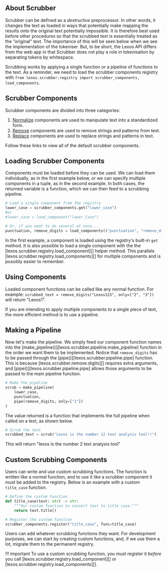 ## About Scrubber

Scrubber can be defined as a _destructive_ preprocessor. In other words, it changes the text as loaded in ways that potentially make mapping the results onto the original text potentially impossible. It is therefore best used before other procedures so that the scrubbed text is essentially treated as the "original" text. The importance of this will be seen below when we see the implementation of the tokeniser. But, to be short, the Lexos API differs from the web app in that Scrubber does not play a role in tokenisation by separating tokens by whitespace.

Scrubbing works by applying a single function or a pipeline of functions to the text. As a reminder, we need to load the scrubber components registry with `from lexos.scrubber.registry import scrubber_components, load_components`.

## Scrubber Components
Scrubber components are divided into three categories:   
1. [Normalize](https://scottkleinman.github.io/lexos/api/scrubber/normalize/) components are used to manipulate text into a standardized form.   
2. [Remove](https://scottkleinman.github.io/lexos/api/scrubber/remove/) components are used to remove strings and patterns from text.   
3. [Replace](https://scottkleinman.github.io/lexos/api/scrubber/replace/) components are used to replace strings and patterns in text.   

Follow these links to view all of the default scrubber components.

## Loading Scrubber Components
Components must be loaded before they can be used. We can load them individually, as in the first example below, or we can specify multiple components in a tuple, as in the second example. In both cases, the returned variable is a function, which we can then feed to a scrubbing pipeline.

```python
# Load a single component from the registry
lower_case = scrubber_components.get("lower_case")
#or
#lower_case = load_component("lower_Case")

# Or, if you want to do several at once...
punctuation, remove_digits = load_components(("punctuation", "remove_digits"))
```

In the first example, a component is loaded using the registry's built-in `get` method. It is also possible to load a single component with the the [lexos.scrubber.registry.load_component][] helper method. This parallels [lexos.scrubber.registry.load_components][] for multiple components and is possibly easier to remember.

## Using Components
Loaded component functions can be called like any normal function. For example:
`scrubbed_text = remove_digits("Lexos123", only=["2", "3"])` will return "Lexos1".

If you are intending to apply multiple components to a single piece of text, the more efficient method is to use a pipeline.

## Making a Pipeline

Now let's make the pipeline. We simply feed our component function names into the [make_pipeline()][lexos.scrubber.pipeline.make_pipeline] function in the order we want them to be implemented. Notice that `remove_digits` has to be passed through the [pipe()][lexos.scrubber.pipeline.pipe] function. This is because [lexos.scrubber.remove.digits][] requires extra arguments, and [pipe()][lexos.scrubber.pipeline.pipe] allows those arguments to be passed to the main pipeline function.

```python
# Make the pipeline
scrub = make_pipeline(
    lower_case,
    punctuation,
    pipe(remove_digits, only=["1"])
)
```

The value returned is a function that implements the full pipeline when called on a text, as shown below.

```python
# Scrub the text
scrubbed_text = scrub("Lexos is the number 12 text analysis tool!!")
```

This will return "lexos is the number 2 text analysis tool"

## Custom Scrubbing Components

Users can write and use custom scrubbing functions. The function is written like a normal function, and to use it like a scrubber component it must be added to the registry. Below is an example with a custom `title_case` function.

```python
# Define the custom function
def title_case(text: str) -> str:
    """Our custom function to convert text to title case."""
    return text.title()

# Register the custom function
scrubber_components.register("title_case", func=title_case)
```

Users can add whatever scrubbing functions they want. For development purposes, we can start by creating custom functions, and, if we use them a lot, migrate them to the permanent registry.

!!! important
    To use a custom scrubbing function, you must register it _before_ you call [lexos.scrubber.registry.load_component][] or [lexos.scrubber.registry.load_components][].
